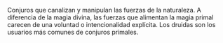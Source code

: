 Conjuros que canalizan y manipulan las fuerzas de la naturaleza. A diferencia de la magia divina, las fuerzas que alimentan la magia primal carecen de una voluntad o intencionalidad explícita. Los druidas son los usuarios más comunes de conjuros primales.
